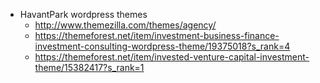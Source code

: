* HavantPark wordpress themes
  * http://www.themezilla.com/themes/agency/
  * https://themeforest.net/item/investment-business-finance-investment-consulting-wordpress-theme/19375018?s_rank=4
  * https://themeforest.net/item/invested-venture-capital-investment-theme/15382417?s_rank=1